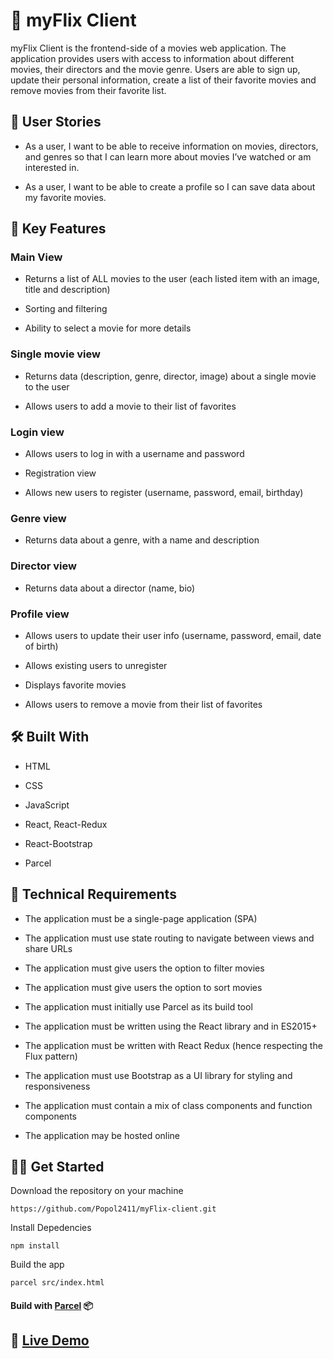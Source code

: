 # :seedling: myFlix Client

myFlix Client is the frontend-side of a movies web application. The application provides users with access to information about different movies, their directors and the movie genre. Users are able to sign up, update their personal information, create a list of their favorite movies and remove movies from their favorite list.

## :speech_balloon: User Stories

- As a user, I want to be able to receive information on movies, directors, and genres so that I can learn more about movies I’ve watched or am interested in.  

- As a user, I want to be able to create a profile so I can save data about my favorite movies.

## :key: Key Features 

### Main View

- Returns a list of ALL movies to the user (each listed item with an image, title and description)

- Sorting and filtering

- Ability to select a movie for more details

### Single movie view

- Returns data (description, genre, director, image) about a single movie to the user

- Allows users to add a movie to their list of favorites

### Login view

- Allows users to log in with a username and password

- Registration view

- Allows new users to register (username, password, email, birthday)

### Genre view

- Returns data about a genre, with a name and description

### Director view

- Returns data about a director (name, bio)

### Profile view

- Allows users to update their user info (username, password, email, date of birth)

- Allows existing users to unregister

- Displays favorite movies

- Allows users to remove a movie from their list of favorites

## :hammer_and_wrench: Built With 

- HTML

- CSS

- JavaScript
 
- React, React-Redux

- React-Bootstrap

- Parcel

## :page_with_curl: Technical Requirements

- The application must be a single-page application (SPA)

- The application must use state routing to navigate between views and share URLs

- The application must give users the option to filter movies

- The application must give users the option to sort movies

- The application must initially use Parcel as its build tool

- The application must be written using the React library and in ES2015+

- The application must be written with React Redux (hence respecting the Flux pattern)

- The application must use Bootstrap as a UI library for styling and responsiveness

- The application must contain a mix of class components and function components

- The application may be hosted online

## :man_technologist: Get Started

Download the repository on your machine 
```
https://github.com/Popol2411/myFlix-client.git
```
Install Depedencies
```
npm install
```
Build the app
```
parcel src/index.html
```

#### Build with [Parcel](https://parceljs.org/) :package:

## :rocket: <a href="https://myflix-popol2411.netlify.app/">Live Demo</a> 
